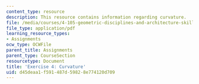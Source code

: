 ```yaml
---
content_type: resource
description: This resource contains information regarding curvature.
file: /media/courses/4-105-geometric-disciplines-and-architecture-skills-reciprocal-methodologies-fall-2012/d45deaa1f591487d59828e774120d709_MIT4_105F12_ex4-curvature.pdf
file_type: application/pdf
learning_resource_types:
- Assignments
ocw_type: OCWFile
parent_title: Assignments
parent_type: CourseSection
resourcetype: Document
title: 'Exercise 4: Curvature'
uid: d45deaa1-f591-487d-5982-8e774120d709
---
```

